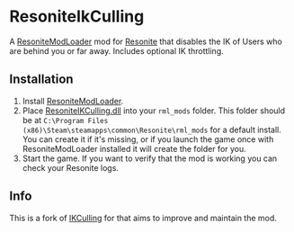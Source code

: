 # ResoniteIkCulling

A [ResoniteModLoader](https://github.com/resonite-modding-group/ResoniteModLoader) mod for [Resonite](https://resonite.com/) that disables the IK of Users who are behind you or far away. Includes optional IK throttling.


## Installation
1. Install [ResoniteModLoader](https://github.com/resonite-modding-group/ResoniteModLoader).
2. Place [ResoniteIKCulling.dll](https://github.com/Raidriar796/ResoniteIkCulling/releases/latest/download/ResoniteIKCulling.dll) into your `rml_mods` folder. This folder should be at `C:\Program Files (x86)\Steam\steamapps\common\Resonite\rml_mods` for a default install. You can create it if it's missing, or if you launch the game once with ResoniteModLoader installed it will create the folder for you.
3. Start the game. If you want to verify that the mod is working you can check your Resonite logs.

## Info
This is a fork of [IKCulling](https://github.com/KyuubiYoru/IkCulling/) for that aims to improve and maintain the mod.
